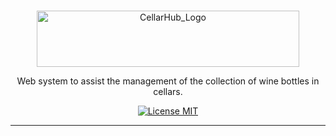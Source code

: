 <p align="center">
<br>
<img src="http://arioliveira.duckdns.org:3110/alunos/GuilhermeC/cellarhub_logo.PNG" height="90" width="420" alt="CellarHub_Logo">
</p>

<p align="center">Web system to assist the management of the collection of wine bottles in cellars.</p>

<p align="center">
  <a href="https://opensource.org/licenses/MIT">
    <img src="https://img.shields.io/badge/License-MIT-blue.svg" alt="License MIT">
  </a>
</p>

<hr />

